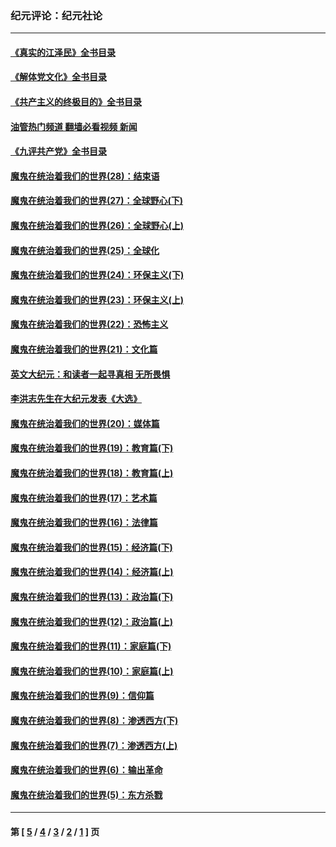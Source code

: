 ### 纪元评论：纪元社论
---
#### [《真实的江泽民》全书目录](../../pages/nsc422/n13721399.md?09080330) 
#### [《解体党文化》全书目录](../../pages/nsc422/n13721157.md?09080330) 
#### [《共产主义的终极目的》全书目录](../../pages/nsc422/n13721048.md?09080330) 
#### [油管热门频道 翻墙必看视频 新闻](ok?09080330)
#### [《九评共产党》全书目录](../../pages/nsc422/n13708085.md?09080330) 
#### [魔鬼在统治着我们的世界(28)：结束语](../../pages/nsc422/n10936246.md?09080330) 
#### [魔鬼在统治着我们的世界(27)：全球野心(下)](../../pages/nsc422/n10928319.md?09080330) 
#### [魔鬼在统治着我们的世界(26)：全球野心(上)](../../pages/nsc422/n10900318.md?09080330) 
#### [魔鬼在统治着我们的世界(25)：全球化](../../pages/nsc422/n10788205.md?09080330) 
#### [魔鬼在统治着我们的世界(24)：环保主义(下)](../../pages/nsc422/n10695307.md?09080330) 
#### [魔鬼在统治着我们的世界(23)：环保主义(上)](../../pages/nsc422/n10688613.md?09080330) 
#### [魔鬼在统治着我们的世界(22)：恐怖主义](../../pages/nsc422/n10614727.md?09080330) 
#### [魔鬼在统治着我们的世界(21)：文化篇](../../pages/nsc422/n10597706.md?09080330) 
#### [英文大纪元：和读者一起寻真相 无所畏惧](../../pages/nsc422/n12542027.md?09080330) 
#### [李洪志先生在大纪元发表《大选》](../../pages/nsc422/n12534746.md?09080330) 
#### [魔鬼在统治着我们的世界(20)：媒体篇](../../pages/nsc422/n10586579.md?09080330) 
#### [魔鬼在统治着我们的世界(19)：教育篇(下)](../../pages/nsc422/n10564808.md?09080330) 
#### [魔鬼在统治着我们的世界(18)：教育篇(上)](../../pages/nsc422/n10526970.md?09080330) 
#### [魔鬼在统治着我们的世界(17)：艺术篇](../../pages/nsc422/n10499093.md?09080330) 
#### [魔鬼在统治着我们的世界(16)：法律篇](../../pages/nsc422/n10485969.md?09080330) 
#### [魔鬼在统治着我们的世界(15)：经济篇(下)](../../pages/nsc422/n10469975.md?09080330) 
#### [魔鬼在统治着我们的世界(14)：经济篇(上)](../../pages/nsc422/n10457370.md?09080330) 
#### [魔鬼在统治着我们的世界(13)：政治篇(下)](../../pages/nsc422/n10448270.md?09080330) 
#### [魔鬼在统治着我们的世界(12)：政治篇(上)](../../pages/nsc422/n10444576.md?09080330) 
#### [魔鬼在统治着我们的世界(11)：家庭篇(下)](../../pages/nsc422/n10440961.md?09080330) 
#### [魔鬼在统治着我们的世界(10)：家庭篇(上)](../../pages/nsc422/n10435448.md?09080330) 
#### [魔鬼在统治着我们的世界(9)：信仰篇](../../pages/nsc422/n10432159.md?09080330) 
#### [魔鬼在统治着我们的世界(8)：渗透西方(下)](../../pages/nsc422/n10429603.md?09080330) 
#### [魔鬼在统治着我们的世界(7)：渗透西方(上)](../../pages/nsc422/n10426013.md?09080330) 
#### [魔鬼在统治着我们的世界(6)：输出革命](../../pages/nsc422/n10421536.md?09080330) 
#### [魔鬼在统治着我们的世界(5)：东方杀戮](../../pages/nsc422/n10417707.md?09080330) 

---
#### 第 [ [5](./5.md?09080330) / [4](./4.md?09080330) / [3](./3.md?09080330) / [2](./2.md?09080330) / [1](./1.md?09080330) ] 页
